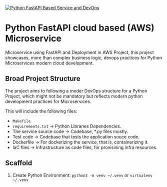 [![Python FastAPI Based Service and DevOps](https://github.com/jmb-python-developer/python-fastAPI-aws-microservices/actions/workflows/devops.yml/badge.svg)](https://github.com/jmb-python-developer/python-fastAPI-aws-microservices/actions/workflows/devops.yml)
# Python FastAPI cloud based (AWS) Microservice

Microservice using FastAPI and Deployment in AWS Project, this project showcases, more than complex business logic, devops practices for Python Microservices modern cloud development.

## Broad Project Structure

The project aims to following a moder DevOps structure for a Python Project, which might not be mandatory but reflects modern python development practices for Microservices.

This will include the following files:

- `Makefile`
- `requirements.txt` -> Python Libraries Dependencies.
- The service source code -> Codebase, *.py files mostly.
- Test code -> Codebase that tests the application souce code.
- Dockerfile -> For dockerizing the service, that is, containerizing it.
- IaC files -> Infrastructure as code files, for provisining infra resources.

## Scaffold 

1) Create Python Environment: `python3 -m venv ~/.venv` or `virtualenv ~/.venv`